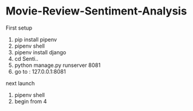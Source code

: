 # Movie-Review-Sentiment-Analysis

First setup
1. pip install pipenv
2. pipenv shell
3. pipenv install django
4. cd Senti..
5. python manage.py runserver 8081
6. go to : 127.0.0.1:8081


next launch
1. pipenv shell
2. begin from 4
